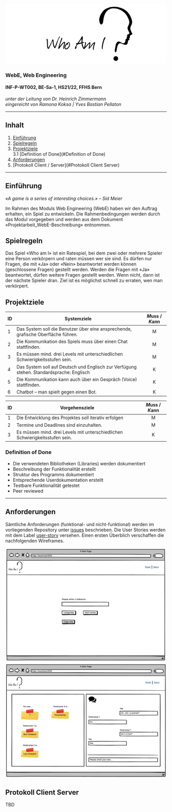 ![img_1.png](client/src/img/logo.png)
### WebE, Web Engineering 
#### INF-P-WT002, BE-Sa-1, HS21/22, FFHS Bern
*unter der Leitung von Dr. Heinrich Zimmermann* \
*eingereicht von Ramona Koksa | Yves Bastian Pellaton*
***
## Inhalt
1. [Einführung](#Einführung)
2. [Spielregeln](#Spielregeln)
3. [Projektziele](#Projektziele) \
   3.1 [Definition of Done](#Definition of Done)
4. [Anforderungen](#Anforderungen)
5. [Protokoll Client / Server](#Protokoll Client Server)

***
## Einführung
*«A game is a series of interesting choices.» – Sid Meier*

Im Rahmen des Moduls Web Engineering (WebE) haben wir den Auftrag erhalten, ein Spiel zu entwickeln. Die Rahmenbedingungen werden durch das Modul vorgegeben und werden aus dem Dokument «Projektarbeit_WebE-Beschreibung» entnommen.

## Spielregeln
Das Spiel «Who am I» ist ein Ratespiel, bei dem zwei oder mehrere Spieler eine Person verkörpern und raten müssen wer sie sind. Es dürfen nur Fragen, die mit «Ja» oder «Nein» beantwortet werden können (geschlossene Fragen) gestellt werden. Werden die Fragen mit «Ja» beantwortet, dürfen weitere Fragen gestellt werden. Wenn nicht, dann ist der nächste Spieler dran. Ziel ist es möglichst schnell zu erraten, wen man verkörpert.

## Projektziele
| ID | Systemziele                                                                              | *M*uss / *K*ann |
|----|------------------------------------------------------------------------------------------|:-------------:|
| 1  | Das System soll die Benutzer über eine ansprechende, grafische Oberfläche führen.        | M           |
| 2  | Die Kommunikation des Spiels muss über einen Chat stattfinden.                           | M           |
| 3  | Es müssen mind. drei Levels mit unterschiedlichen Schwierigkeitsstufen sein.             | M           |
| 4  | Das System soll auf Deutsch und Englisch zur Verfügung stehen. Standardsprache: Englisch | K           |
| 5  | Die Kommunikation kann auch über ein Gespräch (Voice) stattfinden.                       | K           |
| 6  | Chatbot – man spielt gegen einen Bot.                                                    | K           |


| ID | Vorgehensziele                                                               | *M*uss / *K*ann |
|----|------------------------------------------------------------------------------|:-------------:|
| 1  | Die Entwicklung des Projektes soll iterativ erfolgen                         | M           |
| 2  | Termine und Deadlines sind einzuhalten.                                      | M           |
| 3  | Es müssen mind. drei Levels mit unterschiedlichen Schwierigkeitsstufen sein. | K           |

### Definition of Done
- Die verwendeten Bibliotheken (Libraries) werden dokumentiert
- Beschreibung der Funktionalität erstellt
- Struktur des Programms dokumentiert
- Entsprechende Userdokumentation erstellt
- Testbare Funktionalität getestet
- Peer reviewed
***
## Anforderungen
Sämtliche Anforderungen (funktional- und nicht-funktional) werden im vorliegenden Repository unter [issues](https://git.ffhs.ch/ramona.koksa/whoami/-/issues) beschrieben. Die User Stories werden mit dem Label [user-story](https://git.ffhs.ch/ramona.koksa/whoami/-/issues?label_name%5B%5D=user-stroy) versehen.
Einen ersten Überblich verschaffen die nachfolgenden Wireframes.

![img.png](client/src/img/login-wireframe.png)
![img.png](client/src/img/game.png)

## Protokoll Client Server
TBD